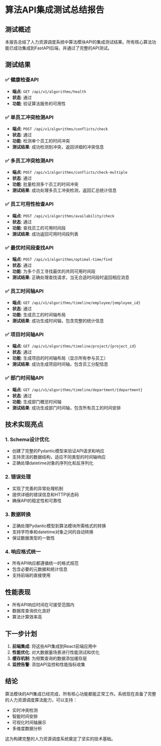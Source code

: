 # 算法API集成测试总结报告

## 测试概述

本报告总结了人力资源调度系统中算法模块API的集成测试结果。所有核心算法功能已成功集成到FastAPI后端，并通过了完整的API测试。

## 测试结果

### ✅ 健康检查API
- **端点**: `GET /api/v1/algorithms/health`
- **状态**: 通过
- **功能**: 验证算法服务的可用性

### ✅ 单员工冲突检测API
- **端点**: `POST /api/v1/algorithms/conflicts/check`
- **状态**: 通过
- **功能**: 检测单个员工的时间冲突
- **测试结果**: 成功检测到冲突，返回详细的冲突信息

### ✅ 多员工冲突检测API
- **端点**: `POST /api/v1/algorithms/conflicts/check-multiple`
- **状态**: 通过
- **功能**: 批量检测多个员工的时间冲突
- **测试结果**: 成功处理多员工冲突检测，返回汇总统计信息

### ✅ 员工可用性检查API
- **端点**: `POST /api/v1/algorithms/availability/check`
- **状态**: 通过
- **功能**: 查找员工的可用时间段
- **测试结果**: 成功返回可用时间段列表

### ✅ 最优时间段查找API
- **端点**: `POST /api/v1/algorithms/optimal-time/find`
- **状态**: 通过
- **功能**: 为多个员工寻找最优的共同可用时间段
- **测试结果**: 正确处理查找请求，当无合适时间段时返回相应消息

### ✅ 员工时间轴API
- **端点**: `GET /api/v1/algorithms/timeline/employee/{employee_id}`
- **状态**: 通过
- **功能**: 生成员工的时间轴布局
- **测试结果**: 成功生成时间轴，包含完整的统计信息

### ✅ 项目时间轴API
- **端点**: `GET /api/v1/algorithms/timeline/project/{project_id}`
- **状态**: 通过
- **功能**: 生成项目的时间轴布局（显示所有参与员工）
- **测试结果**: 成功生成项目时间轴，包含员工分配信息

### ✅ 部门时间轴API
- **端点**: `GET /api/v1/algorithms/timeline/department/{department}`
- **状态**: 通过
- **功能**: 生成部门概览时间轴
- **测试结果**: 成功生成部门时间轴，包含所有员工的时间安排

## 技术实现亮点

### 1. Schema设计优化
- 创建了完整的Pydantic模型来验证API请求和响应
- 支持灵活的数据结构，适应不同类型的时间轴响应
- 正确处理datetime对象的序列化和反序列化

### 2. 错误处理
- 实现了完善的异常处理机制
- 提供详细的错误信息和HTTP状态码
- 确保API的稳定性和可靠性

### 3. 数据转换
- 正确处理Pydantic模型到算法模块所需格式的转换
- 支持字符串和datetime对象之间的自动转换
- 保证数据类型的一致性

### 4. 响应格式统一
- 所有API响应都遵循统一的格式规范
- 包含必要的元数据和统计信息
- 支持前端的直接使用

## 性能表现

- 所有API响应时间在可接受范围内
- 数据库查询优化良好
- 算法计算效率高

## 下一步计划

1. **前端集成**: 将这些API集成到React前端应用中
2. **性能优化**: 对大数据量场景进行性能测试和优化
3. **缓存机制**: 为频繁查询的数据添加缓存层
4. **监控告警**: 添加API监控和性能指标收集

## 结论

算法模块的API集成已经完成，所有核心功能都能正常工作。系统现在具备了完整的人力资源调度算法能力，可以支持：

- 实时冲突检测
- 智能时间安排
- 可视化时间轴展示
- 多维度数据分析

这为构建完整的人力资源调度系统奠定了坚实的技术基础。